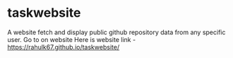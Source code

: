 # taskwebsite
A website fetch and display public github repository data from any specific user.
Go to on website Here is website link - https://rahulk67.github.io/taskwebsite/
